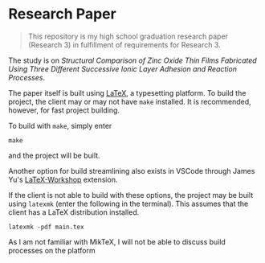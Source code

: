 # Research Paper

> This repository is my high school graduation research paper (Research 3) in fulfillment of requirements for Research 3.

The study is on _Structural Comparison of Zinc Oxide Thin Films Fabricated Using Three Different Successive Ionic Layer Adhesion and Reaction Processes_.

The paper itself is built using [LaTeX][latex], a typesetting platform.
To build the project, the client may or may not have `make` installed.
It is recommended, however, for fast project building.

To build with `make`, simply enter
```
make
```
and the project will be built.

Another option for build streamlining also exists in VSCode through James Yu's [LaTeX-Workshop][wshop] extension.

If the client is not able to build with these options, the project may be built using `latexmk` (enter the following in the terminal).
This assumes that the client has a LaTeX distribution installed.
```
latexmk -pdf main.tex
```

As I am not familiar with MikTeX, I will not be able to discuss build processes on the platform

[latex]: https://www.latex-project.org
[wshop]: https://github.com/James-Yu/LaTeX-Workshop
